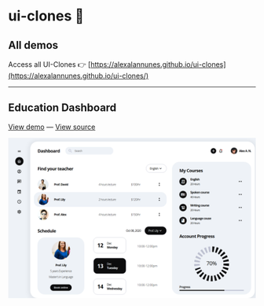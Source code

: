 # ui-clones :tada:

## All demos

Access all UI-Clones :point_right:
[https://alexalannunes.github.io/ui-clones](https://alexalannunes.github.io/ui-clones/)

___

## Education Dashboard

[View demo](https://alexalannunes.github.io/ui-clones/demos/education-dashboard/)
—
[View source](./education-dashboard)

![Image of Yaktocat](./education-dashboard/demo.png)
